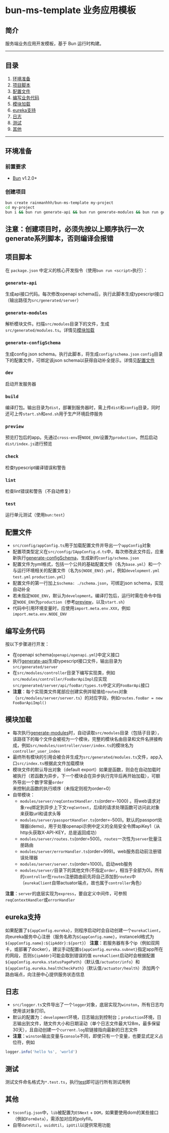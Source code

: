 # bun-ms-template 业务应用模板

## 简介
服务端业务应用开发模板，基于 Bun 运行时构建。

---

## 目录
1. [环境准备](#环境准备)
2. [项目脚本](#项目脚本)
3. [配置文件](#配置文件)
4. [编写业务代码](#编写业务代码)
5. [模块加载](#模块加载)
6. [eureka支持](#eureka支持)
7. [日志](#日志)
8. [测试](#测试)
9. [其他](#其他)

---

## 环境准备

### 前置要求
- [Bun](https://bun.sh/) v1.2.0+

### 创建项目
```bash
bun create rainmanhhh/bun-ms-template my-project
cd my-project
bun i && bun run generate-api && bun run generate-modules && bun run generate-configSchema
```
**注意**：创建项目时，必须先按以上顺序执行一次generate系列脚本，否则编译会报错
---

## 项目脚本

在 `package.json` 中定义的核心开发指令（使用`bun run <script>`执行）：

### `generate-api`
生成api接口代码。每次修改openapi schema后，执行此脚本生成typescript接口（输出路径为`src/generated/server`）

### `generate-modules`
解析模块文件。扫描`src/modules`目录下的文件，生成`src/generated/modules.ts`。详情见[模块加载](#模块加载)

### `generate-configSchema`
生成config json schema。执行此脚本，将生成`config/schema.json`
`config`目录下的配置文件，可绑定该json schema以获得自动补全提示。详情见[配置文件](#配置文件)

### `dev`
启动开发服务器

### `build`
编译打包。输出目录为`dist`，部署到服务器时，需上传`dist`和`config`目录，同时还可上传`start.sh`和`end.sh`用于生产环境启停服务

### `preview`
预览打包后的app。先通过`cross-env`将`NODE_ENV`设置为`production`，然后启动`dist/index.js`进行预览

### `check`
检查typescript编译错误和警告

### `lint`
检查lint错误和警告（不自动修复）

### `test`
运行单元测试（使用`bun:test`）

## 配置文件
- `src/config/appConfig.ts`用于加载配置文件并导出一个`appConfig`对象
- 配置项类型定义在`src/config/IAppConfig.d.ts`中，每次修改此文件后，应重新执行[generate-configSchema](#generate-configSchema)，生成新的`config/schema.json`
- 配置文件为yml格式，包括一个公共的基础配置文件（名为`base.yml`）和一个与运行环境相关的配置文件（名为`${NODE_ENV}.yml`，例如`development.yml` `test.yml` `production.yml`）
- 配置文件的第一行加上`$schema: ./schema.json`，可绑定json schema，实现自动补全
- 若未指定`NODE_ENV`，默认为`development`。编译打包后，运行时需在命令中指定`NODE_ENV`为`production`（参考[preview](#preview)，以及`start.sh`）
- 代码中引用环境变量时，应使用`import.meta.env.XXX`，例如`import.meta.env.NODE_ENV`

## 编写业务代码
按以下步骤进行开发：
- 在openapi schema(`openapi/openapi.yml`)中定义接口
- 执行[generate-api](#generate-api)生成typescript接口文件，输出目录为`src/generated/server`
- 在`src/modules/controller`目录下编写实现类，例如`src/modules/controller/FooBarApiImpl`应实现`src/generated/server/api/fooBar/types.ts`中定义的`FooBarApi`接口
- **注意**：每个实现类文件尾部应创建实例并赋值给`routes`对象（`src/modules/server/server.ts`）的对应字段，例如`routes.fooBar = new FooBarApiImpl()`

## 模块加载
- 每次执行[generate-modules](#generate-modules)时，自动读取`src/modules`目录（包括子目录），该路径下的每个文件会被视为一个模块，完整的模块名由目录和文件名拼接构成，例如`src/modules/controller/user/index.ts`的模块名为`controller_user_index`
- 最终所有模块的引用会被合并生成为`src/generated/modules.ts`文件，app入口`src/index.ts`根据此文件加载模块
- 模块文件的默认导出对象（default export）如果是函数，则会在自动加载时被执行（若函数为异步，下一个模块会在异步执行完毕后再开始加载），可额外导出一个数字常量`order`来控制此函数的执行顺序（未指定则视为order=0）
- 自带模块：
  - `modules/server/reqContextHandler.ts`(order=-1000) 。将web请求对象`req`绑定到异步上下文`reqContext`，后续的请求处理函数可访问此对象来获取url和请求头等
  - `modules/server/passportHandler.ts`(order=-500)。默认的passport处理器(demo)，用于处理openapi示例中定义的全局安全令牌apiKey1（从http头获取X-API-KEY，总是返回成功）
  - `modules/server/routes.ts`(order=500)。`routes`一次性为`server`批量注册路由
  - `modules/server/errorHandler.ts`(order=999)。web服务启动前注册错误处理器
  - `modules/server/server.ts`(order=1000)。启动web服务
  - `modules/server/`目录下的其他文件(不指定`order`，相当于全部为0)。所有的`controller`在`routes`注册路由前先将自己添加到`routes`中（`eurekaClient`自带actuator端点，故也属于`controller`角色）

**注意**：`server`的底层实现为`express`，要自定义中间件，可参照`reqContextHandler`或`errorHandler`

## eureka支持
如果配置了`${appConfig.eureka}`，则程序启动时会自动创建一个`eurekaClient`，向eureka服务中心注册（服务名称为`${appConfig.name}`，instanceId格式为`${appConfig.name}:${ipAddr}:${port}`）
**注意**：若服务器有多个ip（例如双网卡，或部署了docker），建议手动配置`${appConfig.eureka.subnet}`指定app所在的网段，否则`${ipAddr}`可能会取到错误的值
`eurekaClient`启动时会根据配置`${appConfig.eureka.statusPagePath}`（默认值`/actuator/info`）和`${appConfig.eureka.healthCheckPath}`（默认值`/actuator/health`）添加两个路由端点，向注册中心提供服务状态信息

## 日志
- `src/logger.ts`文件导出了一个`logger`对象，底层实现为`winston`，所有日志均使用该对象打印。
- 默认的配置为：`development`环境，日志输出到控制台；`production`环境，日志输出到文件，随文件大小和日期滚动（单个日志文件最大128m，最多保留30天），且自动创建一个`current.log`软链接指向最新的日志文件
- **注意**：`winston`输出变量与`console`不同，即使只有一个变量，也要显式定义占位符，例如
```ts
logger.info('hello %s', 'world')
```

## 测试
测试文件命名格式为`*.test.ts`，执行[test](#test)即可运行所有测试用例

## 其他
- `tsconfig.json`中，`lib`被配置为`ESNext` + `DOM`，如果要使用dom的某些接口（例如`FormData`），需添加对应的polyfill。
- 自带`dateUtil`，`uuidUtil`，`ipUtil`以提供常用功能
